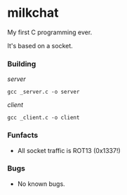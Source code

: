 # milkchat
My first C programming ever.

It's based on a socket.


### Building

*server*
```
gcc _server.c -o server
```

*client*
```
gcc _client.c -o client
```

### Funfacts

* All socket traffic is ROT13 (0x1337!)


### Bugs

* No known bugs.
